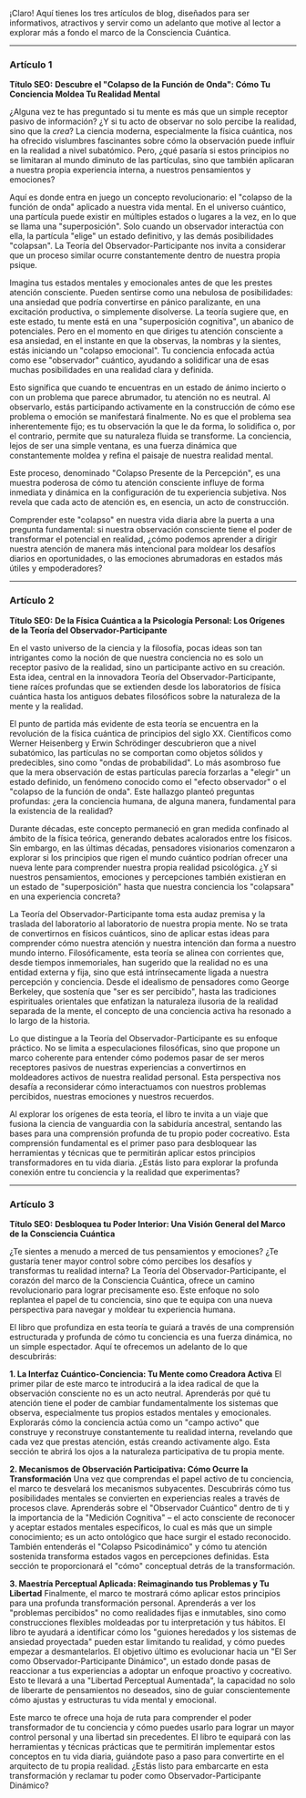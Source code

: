 ¡Claro! Aquí tienes los tres artículos de blog, diseñados para ser informativos, atractivos y servir como un adelanto que motive al lector a explorar más a fondo el marco de la Consciencia Cuántica.

---

### **Artículo 1**

**Título SEO:** **Descubre el "Colapso de la Función de Onda": Cómo Tu Conciencia Moldea Tu Realidad Mental**

¿Alguna vez te has preguntado si tu mente es más que un simple receptor pasivo de información? ¿Y si tu acto de observar no solo percibe la realidad, sino que la *crea*? La ciencia moderna, especialmente la física cuántica, nos ha ofrecido vislumbres fascinantes sobre cómo la observación puede influir en la realidad a nivel subatómico. Pero, ¿qué pasaría si estos principios no se limitaran al mundo diminuto de las partículas, sino que también aplicaran a nuestra propia experiencia interna, a nuestros pensamientos y emociones?

Aquí es donde entra en juego un concepto revolucionario: el "colapso de la función de onda" aplicado a nuestra vida mental. En el universo cuántico, una partícula puede existir en múltiples estados o lugares a la vez, en lo que se llama una "superposición". Solo cuando un observador interactúa con ella, la partícula "elige" un estado definitivo, y las demás posibilidades "colapsan". La Teoría del Observador-Participante nos invita a considerar que un proceso similar ocurre constantemente dentro de nuestra propia psique.

Imagina tus estados mentales y emocionales antes de que les prestes atención consciente. Pueden sentirse como una nebulosa de posibilidades: una ansiedad que podría convertirse en pánico paralizante, en una excitación productiva, o simplemente disolverse. La teoría sugiere que, en este estado, tu mente está en una "superposición cognitiva", un abanico de potenciales. Pero en el momento en que diriges tu atención consciente a esa ansiedad, en el instante en que la observas, la nombras y la sientes, estás iniciando un "colapso emocional". Tu conciencia enfocada actúa como ese "observador" cuántico, ayudando a solidificar una de esas muchas posibilidades en una realidad clara y definida.

Esto significa que cuando te encuentras en un estado de ánimo incierto o con un problema que parece abrumador, tu atención no es neutral. Al observarlo, estás participando activamente en la construcción de cómo ese problema o emoción se manifestará finalmente. No es que el problema sea inherentemente fijo; es tu observación la que le da forma, lo solidifica o, por el contrario, permite que su naturaleza fluida se transforme. La conciencia, lejos de ser una simple ventana, es una fuerza dinámica que constantemente moldea y refina el paisaje de nuestra realidad mental.

Este proceso, denominado "Colapso Presente de la Percepción", es una muestra poderosa de cómo tu atención consciente influye de forma inmediata y dinámica en la configuración de tu experiencia subjetiva. Nos revela que cada acto de atención es, en esencia, un acto de construcción.

Comprender este "colapso" en nuestra vida diaria abre la puerta a una pregunta fundamental: si nuestra observación consciente tiene el poder de transformar el potencial en realidad, ¿cómo podemos aprender a dirigir nuestra atención de manera más intencional para moldear los desafíos diarios en oportunidades, o las emociones abrumadoras en estados más útiles y empoderadores?

---

### **Artículo 2**

**Título SEO:** **De la Física Cuántica a la Psicología Personal: Los Orígenes de la Teoría del Observador-Participante**

En el vasto universo de la ciencia y la filosofía, pocas ideas son tan intrigantes como la noción de que nuestra conciencia no es solo un receptor pasivo de la realidad, sino un participante activo en su creación. Esta idea, central en la innovadora Teoría del Observador-Participante, tiene raíces profundas que se extienden desde los laboratorios de física cuántica hasta los antiguos debates filosóficos sobre la naturaleza de la mente y la realidad.

El punto de partida más evidente de esta teoría se encuentra en la revolución de la física cuántica de principios del siglo XX. Científicos como Werner Heisenberg y Erwin Schrödinger descubrieron que a nivel subatómico, las partículas no se comportan como objetos sólidos y predecibles, sino como "ondas de probabilidad". Lo más asombroso fue que la mera observación de estas partículas parecía forzarlas a "elegir" un estado definido, un fenómeno conocido como el "efecto observador" o el "colapso de la función de onda". Este hallazgo planteó preguntas profundas: ¿era la conciencia humana, de alguna manera, fundamental para la existencia de la realidad?

Durante décadas, este concepto permaneció en gran medida confinado al ámbito de la física teórica, generando debates acalorados entre los físicos. Sin embargo, en las últimas décadas, pensadores visionarios comenzaron a explorar si los principios que rigen el mundo cuántico podrían ofrecer una nueva lente para comprender nuestra propia realidad psicológica. ¿Y si nuestros pensamientos, emociones y percepciones también existieran en un estado de "superposición" hasta que nuestra conciencia los "colapsara" en una experiencia concreta?

La Teoría del Observador-Participante toma esta audaz premisa y la traslada del laboratorio al laboratorio de nuestra propia mente. No se trata de convertirnos en físicos cuánticos, sino de aplicar estas ideas para comprender cómo nuestra atención y nuestra intención dan forma a nuestro mundo interno. Filosóficamente, esta teoría se alinea con corrientes que, desde tiempos inmemoriales, han sugerido que la realidad no es una entidad externa y fija, sino que está intrínsecamente ligada a nuestra percepción y conciencia. Desde el idealismo de pensadores como George Berkeley, que sostenía que "ser es ser percibido", hasta las tradiciones espirituales orientales que enfatizan la naturaleza ilusoria de la realidad separada de la mente, el concepto de una conciencia activa ha resonado a lo largo de la historia.

Lo que distingue a la Teoría del Observador-Participante es su enfoque práctico. No se limita a especulaciones filosóficas, sino que propone un marco coherente para entender cómo podemos pasar de ser meros receptores pasivos de nuestras experiencias a convertirnos en moldeadores activos de nuestra realidad personal. Esta perspectiva nos desafía a reconsiderar cómo interactuamos con nuestros problemas percibidos, nuestras emociones y nuestros recuerdos.

Al explorar los orígenes de esta teoría, el libro te invita a un viaje que fusiona la ciencia de vanguardia con la sabiduría ancestral, sentando las bases para una comprensión profunda de tu propio poder cocreativo. Esta comprensión fundamental es el primer paso para desbloquear las herramientas y técnicas que te permitirán aplicar estos principios transformadores en tu vida diaria. ¿Estás listo para explorar la profunda conexión entre tu conciencia y la realidad que experimentas?

---

### **Artículo 3**

**Título SEO:** **Desbloquea tu Poder Interior: Una Visión General del Marco de la Consciencia Cuántica**

¿Te sientes a menudo a merced de tus pensamientos y emociones? ¿Te gustaría tener mayor control sobre cómo percibes los desafíos y transformas tu realidad interna? La Teoría del Observador-Participante, el corazón del marco de la Consciencia Cuántica, ofrece un camino revolucionario para lograr precisamente eso. Este enfoque no solo replantea el papel de tu conciencia, sino que te equipa con una nueva perspectiva para navegar y moldear tu experiencia humana.

El libro que profundiza en esta teoría te guiará a través de una comprensión estructurada y profunda de cómo tu conciencia es una fuerza dinámica, no un simple espectador. Aquí te ofrecemos un adelanto de lo que descubrirás:

**1. La Interfaz Cuántico-Conciencia: Tu Mente como Creadora Activa**
El primer pilar de este marco te introducirá a la idea radical de que la observación consciente no es un acto neutral. Aprenderás por qué tu atención tiene el poder de cambiar fundamentalmente los sistemas que observa, especialmente tus propios estados mentales y emocionales. Explorarás cómo la conciencia actúa como un "campo activo" que construye y reconstruye constantemente tu realidad interna, revelando que cada vez que prestas atención, estás creando activamente algo. Esta sección te abrirá los ojos a la naturaleza participativa de tu propia mente.

**2. Mecanismos de Observación Participativa: Cómo Ocurre la Transformación**
Una vez que comprendas el papel activo de tu conciencia, el marco te desvelará los mecanismos subyacentes. Descubrirás cómo tus posibilidades mentales se convierten en experiencias reales a través de procesos clave. Aprenderás sobre el "Observador Cuántico" dentro de ti y la importancia de la "Medición Cognitiva" – el acto consciente de reconocer y aceptar estados mentales específicos, lo cual es más que un simple conocimiento; es un acto ontológico que hace surgir el estado reconocido. También entenderás el "Colapso Psicodinámico" y cómo tu atención sostenida transforma estados vagos en percepciones definidas. Esta sección te proporcionará el "cómo" conceptual detrás de la transformación.

**3. Maestría Perceptual Aplicada: Reimaginando tus Problemas y Tu Libertad**
Finalmente, el marco te mostrará cómo aplicar estos principios para una profunda transformación personal. Aprenderás a ver los "problemas percibidos" no como realidades fijas e inmutables, sino como construcciones flexibles moldeadas por tu interpretación y tus hábitos. El libro te ayudará a identificar cómo los "guiones heredados y los sistemas de ansiedad proyectada" pueden estar limitando tu realidad, y cómo puedes empezar a desmantelarlos. El objetivo último es evolucionar hacia un "El Ser como Observador-Participante Dinámico", un estado donde pasas de reaccionar a tus experiencias a adoptar un enfoque proactivo y cocreativo. Esto te llevará a una "Libertad Perceptual Aumentada", la capacidad no solo de liberarte de pensamientos no deseados, sino de guiar conscientemente cómo ajustas y estructuras tu vida mental y emocional.

Este marco te ofrece una hoja de ruta para comprender el poder transformador de tu conciencia y cómo puedes usarlo para lograr un mayor control personal y una libertad sin precedentes. El libro te equipará con las herramientas y técnicas prácticas que te permitirán implementar estos conceptos en tu vida diaria, guiándote paso a paso para convertirte en el arquitecto de tu propia realidad. ¿Estás listo para embarcarte en esta transformación y reclamar tu poder como Observador-Participante Dinámico?
